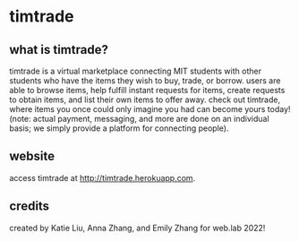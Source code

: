 # timtrade

## what is timtrade?

timtrade is a virtual marketplace connecting MIT students with other students who have the items they wish to buy, trade, or borrow. users are able to browse items, help fulfill instant requests for items, create requests to obtain items, and list their own items to offer away. check out timtrade, where items you once could only imagine you had can become yours today! (note: actual payment, messaging, and more are done on an individual basis; we simply provide a platform for connecting people). 

## website

access timtrade at http://timtrade.herokuapp.com.

## credits

created by Katie Liu, Anna Zhang, and Emily Zhang for web.lab 2022!
